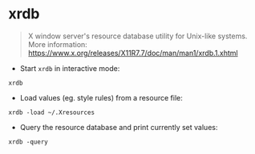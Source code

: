 # xrdb

> X window server's resource database utility for Unix-like systems.
> More information: https://www.x.org/releases/X11R7.7/doc/man/man1/xrdb.1.xhtml

- Start `xrdb` in interactive mode:

 `xrdb`

- Load values (eg. style rules) from a resource file:

 `xrdb -load ~/.Xresources`

- Query the resource database and print currently set values:

 `xrdb -query`
